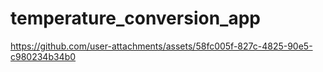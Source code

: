 # temperature_conversion_app







https://github.com/user-attachments/assets/58fc005f-827c-4825-90e5-c980234b34b0

